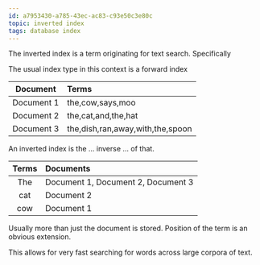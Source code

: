 ```yaml
---
id: a7953430-a785-43ec-ac83-c93e50c3e80c
topic: inverted index
tags: database index
---
```


The inverted index is a term originating for text search.
Specifically 


The usual index type in this context is a forward index

| Document                  | Terms
| :-----------------------: |:------------------------------------------------------------------|
| Document 1                | the,cow,says,moo                                                  |
| Document 2                | the,cat,and,the,hat                                               |
| Document 3                | the,dish,ran,away,with,the,spoon                                  |


An inverted index is the ... inverse ... of that.

| Terms                     | Documents
| :-----------------------: |:------------------------------------------------------------------|
| The                       | Document 1, Document 2, Document 3                                |
| cat                       | Document 2                                                        |
| cow                       | Document 1                                                        |

Usually more than just the document is stored.
Position of the term is an obvious extension.

This allows for very fast searching for words across large corpora of text.